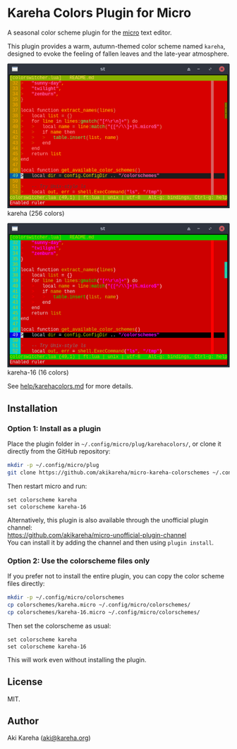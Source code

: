 # Kareha Colors Plugin for Micro

A seasonal color scheme plugin for the
[micro](https://micro-editor.github.io/) text editor.

This plugin provides a warm, autumn-themed color scheme named `kareha`,
designed to evoke the feeling of fallen leaves and the late-year atmosphere.

![kareha-16 Lua](screenshots/kareha-lua.png)
kareha (256 colors)

![kareha-16 Lua](screenshots/kareha-16-lua.png)
kareha-16 (16 colors)

See [help/karehacolors.md](help/karehacolors.md) for more details.

## Installation

### Option 1: Install as a plugin

Place the plugin folder in `~/.config/micro/plug/karehacolors/`, or clone it
directly from the GitHub repository:

```sh
mkdir -p ~/.config/micro/plug
git clone https://github.com/akikareha/micro-kareha-colorschemes ~/.config/micro/plug/karehacolors
```

Then restart micro and run:

```
set colorscheme kareha
set colorscheme kareha-16
```

Alternatively, this plugin is also available through the unofficial plugin
channel:  
https://github.com/akikareha/micro-unofficial-plugin-channel  
You can install it by adding the channel and then using `plugin install`.

### Option 2: Use the colorscheme files only

If you prefer not to install the entire plugin, you can copy the color scheme
files directly:

```sh
mkdir -p ~/.config/micro/colorschemes
cp colorschemes/kareha.micro ~/.config/micro/colorschemes/
cp colorschemes/kareha-16.micro ~/.config/micro/colorschemes/
```

Then set the colorscheme as usual:

```
set colorscheme kareha
set colorscheme kareha-16
```

This will work even without installing the plugin.

## License

MIT.

## Author

Aki Kareha (aki@kareha.org)
